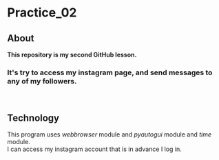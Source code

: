 # Practice_02
## About
**This repository is my second GitHub lesson.**
<br>
### It's try to access my instagram page, and send messages to any of my followers.
<br>

## Technology
This program uses *webbrowser* module and *pyautogui* module and *time* module.
<br>
I can access my instagram account that is in advance I log in.